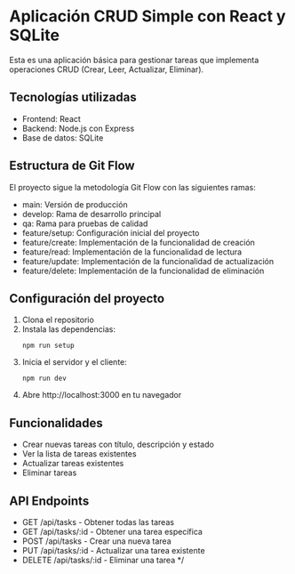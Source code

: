 
# Aplicación CRUD Simple con React y SQLite

Esta es una aplicación básica para gestionar tareas que implementa operaciones CRUD (Crear, Leer, Actualizar, Eliminar).

## Tecnologías utilizadas

- Frontend: React
- Backend: Node.js con Express
- Base de datos: SQLite

## Estructura de Git Flow

El proyecto sigue la metodología Git Flow con las siguientes ramas:
- main: Versión de producción
- develop: Rama de desarrollo principal
- qa: Rama para pruebas de calidad
- feature/setup: Configuración inicial del proyecto
- feature/create: Implementación de la funcionalidad de creación
- feature/read: Implementación de la funcionalidad de lectura
- feature/update: Implementación de la funcionalidad de actualización
- feature/delete: Implementación de la funcionalidad de eliminación

## Configuración del proyecto

1. Clona el repositorio
2. Instala las dependencias:
   ```
   npm run setup
   ```
3. Inicia el servidor y el cliente:
   ```
   npm run dev
   ```
4. Abre http://localhost:3000 en tu navegador

## Funcionalidades

- Crear nuevas tareas con título, descripción y estado
- Ver la lista de tareas existentes
- Actualizar tareas existentes
- Eliminar tareas

## API Endpoints

- GET /api/tasks - Obtener todas las tareas
- GET /api/tasks/:id - Obtener una tarea específica
- POST /api/tasks - Crear una nueva tarea
- PUT /api/tasks/:id - Actualizar una tarea existente
- DELETE /api/tasks/:id - Eliminar una tarea
*/
